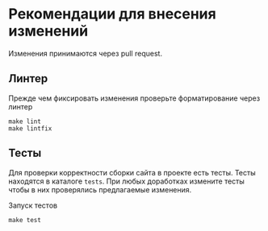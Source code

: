 
# Рекомендации для внесения изменений

Изменения принимаются через pull request.

## Линтер

Прежде чем фиксировать изменения проверьте форматирование через линтер

```
make lint
make lintfix
```

## Тесты

Для проверки корректности сборки сайта в проекте есть тесты. Тесты находятся в каталоге `tests`. При любых доработках измените тесты чтобы в них проверялись предлагаемые изменения.

Запуск тестов

```
make test
```